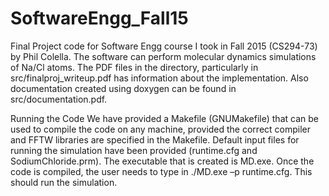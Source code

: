 # SoftwareEngg_Fall15
Final Project code for Software Engg course I took in Fall 2015 (CS294-73) by Phil Colella. 
The software can perform molecular dynamics simulations of Na/Cl atoms. The PDF files in the directory, 
particularly in src/finalproj_writeup.pdf has information about the implementation. Also documentation 
created using doxygen can be found in src/documentation.pdf.

Running the Code
We have provided a Makefile (GNUMakefile) that can be used to compile the code on
any machine, provided the correct compiler and FFTW libraries are specified in the
Makefile. Default input files for running the simulation have been provided (runtime.cfg
and SodiumChloride.prm). The executable that is created is MD.exe. Once the code is
compiled, the user needs to type in ./MD.exe –p runtime.cfg. This should run the
simulation.
